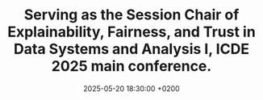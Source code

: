 ---
title: "Serving as the Session Chair of Explainability, Fairness, and Trust in Data Systems and Analysis I, ICDE 2025 main conference."
date: 2025-05-20 18:30:00 +0200
---